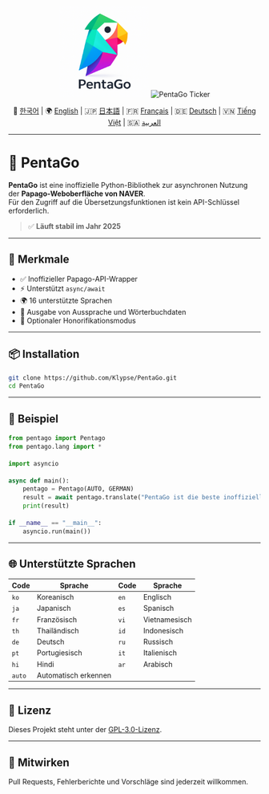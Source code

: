 <div align="center">

<img src="https://raw.githubusercontent.com/Klypse/PentaGo/main/assets/pentago-logo.png" width="180" alt="PentaGo Logo" />

<img src="https://readme-typing-svg.demolab.com?font=Orbitron&size=30&duration=3000&pause=1000&color=00FFFF&center=true&vCenter=true&width=800&lines=PentaGo+-+Asynchrone+Papago+Inoffizielle+API" alt="PentaGo Ticker" />

📘 [한국어](./README.md) | 🌍 [English](./README_en.md) | 🇯🇵 [日本語](./README_ja.md) | 🇫🇷 [Français](./README_fr.md) | 🇩🇪 [Deutsch](./README_de.md) | 🇻🇳 [Tiếng Việt](./README_vi.md) | 🇸🇦 [العربية](./README_ar.md)
</div>

---

# 🧠 PentaGo

**PentaGo** ist eine inoffizielle Python-Bibliothek zur asynchronen Nutzung der **Papago-Weboberfläche von NAVER**.  
Für den Zugriff auf die Übersetzungsfunktionen ist kein API-Schlüssel erforderlich.

> ✅ **Läuft stabil im Jahr 2025**

---

## 🚀 Merkmale

- ✅ Inoffizieller Papago-API-Wrapper
- ⚡ Unterstützt `async/await`
- 🌍 16 unterstützte Sprachen
- 💬 Ausgabe von Aussprache und Wörterbuchdaten
- 🙇 Optionaler Honorifikationsmodus

---

## 📦 Installation

```bash
git clone https://github.com/Klypse/PentaGo.git
cd PentaGo
```

---

## 🧪 Beispiel

```python
from pentago import Pentago
from pentago.lang import *

import asyncio

async def main():
    pentago = Pentago(AUTO, GERMAN)
    result = await pentago.translate("PentaGo ist die beste inoffizielle Papago-API im Jahr 2025.", honorific=True)
    print(result)

if __name__ == "__main__":
    asyncio.run(main())
```

---

## 🌐 Unterstützte Sprachen

| Code   | Sprache      | Code   | Sprache      |
|--------|--------------|--------|--------------|
| `ko`   | Koreanisch   | `en`   | Englisch     |
| `ja`   | Japanisch    | `es`   | Spanisch     |
| `fr`   | Französisch  | `vi`   | Vietnamesisch|
| `th`   | Thailändisch | `id`   | Indonesisch  |
| `de`   | Deutsch      | `ru`   | Russisch     |
| `pt`   | Portugiesisch| `it`   | Italienisch  |
| `hi`   | Hindi        | `ar`   | Arabisch     |
| `auto` | Automatisch erkennen |        |      |

---

## 📄 Lizenz

Dieses Projekt steht unter der [GPL-3.0-Lizenz](LICENSE).

---

## 🤝 Mitwirken

Pull Requests, Fehlerberichte und Vorschläge sind jederzeit willkommen.
